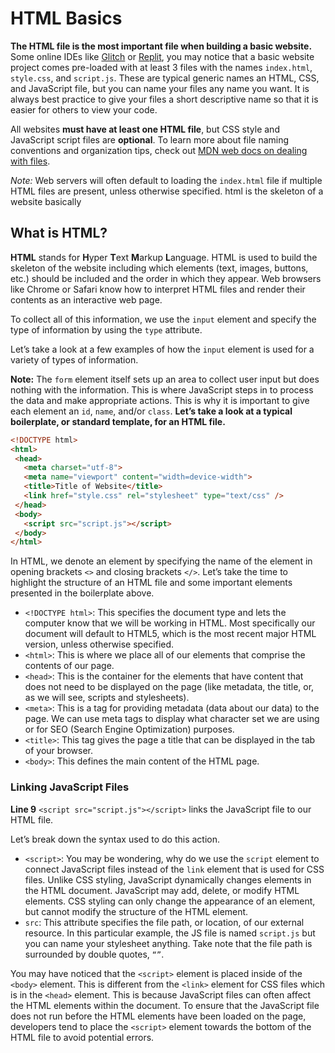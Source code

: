 # HTML Basics

**The HTML file is the most important file when building a basic website.** Some online IDEs like [Glitch](https://glitch.com/) or [Replit](https://replit.com/), you may notice that a basic website project comes pre-loaded with at least 3 files with the names `index.html`, `style.css`, and `script.js`. These are typical generic names an HTML, CSS, and JavaScript file, but you can name your files any name you want. It is always best practice to give your files a short descriptive name so that it is easier for others to view your code.

All websites **must have at least one HTML file**, but CSS style and JavaScript script files are **optional**. To learn more about file naming conventions and organization tips, check out [MDN web docs on dealing with files](https://developer.mozilla.org/en-US/docs/Learn/Getting_started_with_the_web/Dealing_with_files).

*Note:* Web servers will often default to loading the `index.html` file if multiple HTML files are present, unless otherwise specified.
html is the skeleton of a website basically
## What is HTML?

**HTML** stands for **H**yper **T**ext **M**arkup **L**anguage. HTML is used to build the skeleton of the website including which elements (text, images, buttons, etc.) should be included and the order in which they appear. Web browsers like Chrome or Safari know how to interpret HTML files and render their contents as an interactive web page.

To collect all of this information, we use the `input` element and specify the type of information by using the `type` attribute.

Let’s take a look at a few examples of how the `input` element is used for a variety of types of information.

**Note:** The `form` element itself sets up an area to collect user input but does nothing with the information. This is where JavaScript steps in to process the data and make appropriate actions. This is why it is important to give each element an `id`, `name`, and/or `class`.
**Let’s take a look at a typical boilerplate, or standard template, for an HTML file.**

```html
<!DOCTYPE html>
<html>
 <head>
   <meta charset="utf-8">
   <meta name="viewport" content="width=device-width">
   <title>Title of Website</title>
   <link href="style.css" rel="stylesheet" type="text/css" />
 </head>
 <body>
   <script src="script.js"></script>
 </body>
</html>
```

In HTML, we denote an element by specifying the name of the element in opening brackets `<>` and closing brackets `</>`. Let’s take the time to highlight the structure of an HTML file and some important elements presented in the boilerplate above.

- `<!DOCTYPE html>`: This specifies the document type and lets the computer know that we will be working in HTML. Most specifically our document will default to HTML5, which is the most recent major HTML version, unless otherwise specified.
- `<html>`: This is where we place all of our elements that comprise the contents of our page.
- `<head>`: This is the container for the elements that have content that does not need to be displayed on the page (like metadata, the title, or, as we will see, scripts and stylesheets).
- `<meta>`: This is a tag for providing metadata (data about our data) to the page. We can use meta tags to display what character set we are using or for SEO (Search Engine Optimization) purposes.
- `<title>`: This tag gives the page a title that can be displayed in the tab of your browser.
- `<body>`: This defines the main content of the HTML page.
### Linking JavaScript Files

**Line 9**  `<script src="script.js"></script>` links the JavaScript file to our HTML file.

Let’s break down the syntax used to do this action.

- `<script>`: You may be wondering, why do we use the `script` element to connect JavaScript files instead of the `link` element that is used for CSS files. Unlike CSS styling, JavaScript dynamically changes elements in the HTML document. JavaScript may add, delete, or modify HTML elements. CSS styling can only change the appearance of an element, but cannot modify the structure of the HTML element.
- `src`: This attribute specifies the file path, or location, of our external resource. In this particular example, the JS file is named `script.js` but you can name your stylesheet anything. Take note that the file path is surrounded by double quotes, `“”`.

You may have noticed that the `<script>` element is placed inside of the `<body>` element. This is different from the `<link>` element for CSS files which is in the `<head>` element. This is because JavaScript files can often affect the HTML elements within the document. To ensure that the JavaScript file does not run before the HTML elements have been loaded on the page, developers tend to place the `<script>` element towards the bottom of the HTML file to avoid potential errors.
